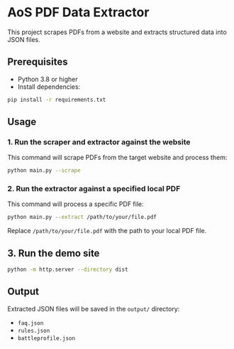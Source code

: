 # AoS PDF Data Extractor

This project scrapes PDFs from a website and extracts structured data into JSON files.

## Prerequisites

- Python 3.8 or higher
- Install dependencies:

```bash
pip install -r requirements.txt
```

## Usage

### 1. Run the scraper and extractor against the website

This command will scrape PDFs from the target website and process them:

```bash
python main.py --scrape
```

### 2. Run the extractor against a specified local PDF

This command will process a specific PDF file:

```bash
python main.py --extract /path/to/your/file.pdf
```

Replace `/path/to/your/file.pdf` with the path to your local PDF file.

## 3. Run the demo site
```bash
python -m http.server --directory dist
```

## Output

Extracted JSON files will be saved in the `output/` directory:

- `faq.json`
- `rules.json`
- `battleprofile.json`
